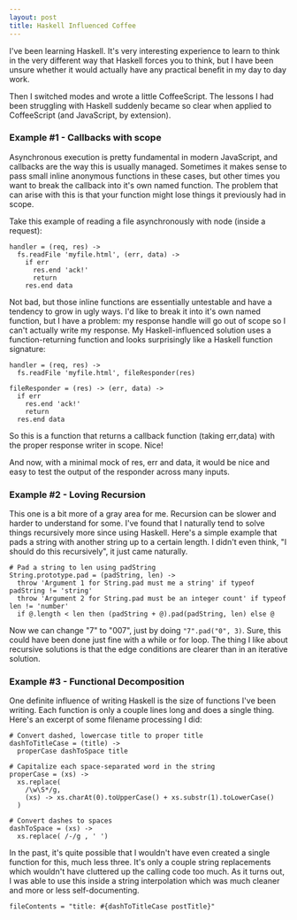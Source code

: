 ```yaml
---
layout: post
title: Haskell Influenced Coffee
---
```


I've been learning Haskell. It's very interesting experience to learn to
think in the very different way that Haskell forces you to think, but I
have been unsure whether it would actually have any practical benefit in
my day to day work.

Then I switched modes and wrote a little CoffeeScript. The lessons I had
been struggling with Haskell suddenly became so clear when applied to
CoffeeScript (and JavaScript, by extension).

### Example #1 - Callbacks with scope

Asynchronous execution is pretty fundamental in modern JavaScript, and
callbacks are the way this is usually managed. Sometimes it makes sense
to pass small inline anonymous functions in these cases, but other times
you want to break the callback into it's own named function. The problem
that can arise with this is that your function might lose things it
previously had in scope.

Take this example of reading a file asynchronously with node (inside
a request):

    handler = (req, res) ->
      fs.readFile 'myfile.html', (err, data) ->
        if err
          res.end 'ack!'
          return
        res.end data

Not bad, but those inline functions are essentially untestable and have
a tendency to grow in ugly ways. I'd like to break it into it's own
named function, but I have a problem: my response handle will go out of
scope so I can't actually write my response. My Haskell-influenced
solution uses a function-returning function and looks surprisingly
like a Haskell function signature:

    handler = (req, res) ->
      fs.readFile 'myfile.html', fileResponder(res)

    fileResponder = (res) -> (err, data) ->
      if err
        res.end 'ack!'
        return
      res.end data

So this is a function that returns a callback function (taking err,data)
with the proper response writer in scope. Nice!

And now, with a minimal mock of res, err and data, it would be nice
and easy to test the output of the responder across many inputs.

### Example #2 - Loving Recursion

This one is a bit more of a gray area for me. Recursion can be slower and
harder to understand for some. I've found that I naturally tend to solve
things recursively more since using Haskell. Here's a simple example that
pads a string with another string up to a certain length. I didn't even
think, "I should do this recursively", it just came naturally.

    # Pad a string to len using padString
    String.prototype.pad = (padString, len) ->
      throw 'Argument 1 for String.pad must me a string' if typeof padString != 'string'
      throw 'Argument 2 for String.pad must be an integer count' if typeof len != 'number'
      if @.length < len then (padString + @).pad(padString, len) else @

Now we can change "7" to "007", just by doing `"7".pad("0", 3)`. Sure, this
could have been done just fine with a while or for loop. The thing I like
about recursive solutions is that the edge conditions are clearer than in
an iterative solution.

### Example #3 - Functional Decomposition

One definite influence of writing Haskell is the size of functions I've
been writing. Each function is only a couple lines long and does a single
thing. Here's an excerpt of some filename processing I did:

    # Convert dashed, lowercase title to proper title
    dashToTitleCase = (title) ->
      properCase dashToSpace title

    # Capitalize each space-separated word in the string
    properCase = (xs) ->
      xs.replace(
        /\w\S*/g,
        (xs) -> xs.charAt(0).toUpperCase() + xs.substr(1).toLowerCase()
      )

    # Convert dashes to spaces
    dashToSpace = (xs) ->
      xs.replace( /-/g , ' ')

In the past, it's quite possible that I wouldn't have even created a
single function for this, much less three. It's only a couple string
replacements which wouldn't have cluttered up the calling code too much.
As it turns out, I was able to use this inside a string interpolation
which was much cleaner and more or less self-documenting.

    fileContents = "title: #{dashToTitleCase postTitle}"

